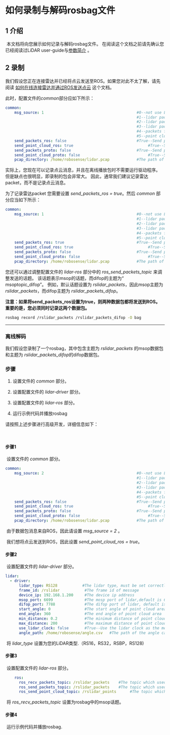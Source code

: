 # 如何录制与解码rosbag文件



## 1 介绍

​	本文档将向您展示如何记录与解码rosbag文件。 在阅读这个文档之前请先确认您已经阅读过LiDAR user-guide与[参数简介](doc/intro/parameter_intro.md) 。



## 2 录制

我们假设您正在连接雷达并已经将点云发送至ROS。如果您对此不太了解，请先阅读 [如何在线连接雷达并通过ROS发送点云](doc/howto/how_to_online_send_point_cloud_ros.md) 这个文档。

此时，配置文件的*common*部分应如下所示：

```yaml
common:
    msg_source: 1                                         #0--not use Lidar
                                                          #1--lidar packet message come from online lidar
                                                          #2--lidar packet message come from ROS
                                                          #3--lidar packet message come from Pcap bag
                                                          #4--packets from Protobuf-UDP
                                                          #5--point cloud from Protobuf-UDP
    send_packets_ros: false                               #True--Send packet through ROS(Used to record packet)
    send_point_cloud_ros: true                                 #True--Send point cloud through ROS
    send_packets_proto: false                             #True--Send packets through Protobuf-UDP
    send_point_cloud_proto: false                              #True--Send point cloud through Protobuf-UDP
    pcap_directory: /home/robosense/lidar.pcap            #The path of pcap file
```

实际上，您现在可以记录点云消息，并且在离线播放包时不需要运行驱动程序。 但是缺点也很明显，即录制的包会非常大。 因此，通常我们建议记录雷达packet，而不是记录点云消息。

为了记录雷达packet 您需要设置 *send_packets_ros = true*。然后 *common* 部分应当如下所示： 

```yaml
common:
    msg_source: 1                                         #0--not use Lidar
                                                          #1--lidar packet message come from online lidar
                                                          #2--lidar packet message come from ROS
                                                          #3--lidar packet message come from Pcap bag
                                                          #4--packets from Protobuf-UDP
                                                          #5--point cloud from Protobuf-UDP
    send_packets_ros: true                                #True--Send packet through ROS(Used to record packet)
    send_point_cloud_ros: true                                 #True--Send point cloud through ROS
    send_packets_proto: false                             #True--Send packets through Protobuf-UDP
    send_point_cloud_proto: false                              #True--Send point cloud through Protobuf-UDP
    pcap_directory: /home/robosense/lidar.pcap            #The path of pcap file
```

您还可以通过调整配置文件的 *lidar-ros* 部分中的 *ros_send_packets_topic* 来调整发送的话题。 该话题表示msop的话题，而difop的主题为“ msoptopic_difop”。 例如，默认话题设置为 *rslidar_packets*，因此msop主题为 *rslidar_packets*，而difop主题为 *rslidar_packets_difop*。

**注意：如果将send_packets_ros设置为true，则两种数据包都将发送到ROS。 重要的是，您必须同时记录这两个数据包。**

```sh
rosbag record /rslidar_packets /rslidar_packets_difop -O bag
```





---

### 离线解码

我们假设您录制了一个rosbag，其中包含主题为 *rslidar_packets* 的msop数据包和主题为 *rslidar_packets_difop*的difop数据包。



### 步骤

1. 设置文件的 *common* 部分。

2. 设置配置文件的 *lidar-driver* 部分。

3. 设置配置文件的 *lidar-ros* 部分。

4. 运行示例代码并播放rosbag



请按照上述步骤进行高级开发，详细信息如下：

​	

#### 步骤1

​    设置文件的 *common* 部分。

```yaml
common:
    msg_source: 2                                         #0--not use Lidar
                                                          #1--lidar packet message come from online lidar
                                                          #2--lidar packet message come from ROS
                                                          #3--lidar packet message come from Pcap bag
                                                          #4--packets from Protobuf-UDP
                                                          #5--point cloud from Protobuf-UDP
    send_packets_ros: false                               #True--Send packet through ROS(Used to record packet)
    send_point_cloud_ros: true                                 #True--Send point cloud through ROS
    send_packets_proto: false                             #True--Send packets through Protobuf-UDP
    send_point_cloud_proto: false                              #True--Send point cloud through Protobuf-UDP
    pcap_directory: /home/robosense/lidar.pcap            #The path of pcap file
```

​	由于数据包消息来自ROS，因此请设置 *msg_source = 2* 。

​	我们想将点云发送到ROS，因此设置 *send_point_cloud_ros = true*。

#### 步骤2

​	设置配置文件的 *lidar-driver* 部分。

```yaml
lidar:
  - driver:
      lidar_type: RS128           #The lidar type, must be set correctly
      frame_id: /rslidar           #The frame id of message
      device_ip: 192.168.1.200     #The device ip address
      msop_port: 6699              #The mosp port of lidar,default is 6699
      difop_port: 7788             #The difop port of lidar, default is 7788
      start_angle: 0               #The start angle of point cloud area
      end_angle: 360               #The end angle of point cloud area
      min_distance: 0.2            #The minimum distance of point cloud area
      max_distance: 200            #The maximum distance of point cloud area
      use_lidar_clock: false       #True--Use the lidar clock as the message timestamp;False-- Use the system clock as the time stamp  
      angle_path: /home/robosense/angle.csv   #The path of the angle calibration file. For latest version lidars, there is no need to use this file.
```

​	将 *lidar_type* 设置为您的LiDAR类型.（RS16，RS32，RSBP，RS128)

#### 步骤3

​	设置配置文件的 *lidar-ros* 部分。

```yaml
    ros:
      ros_recv_packets_topic: /rslidar_packets    #The topic which used to reveice lidar packets from ROS
      ros_send_packets_topic: /rslidar_packets    #The topic which used to send lidar packets through ROS
      ros_send_point_cloud_topic: /rslidar_points      #The topic which used to send point cloud through ROS
```

​	将 *ros_recv_packets_topic* 设置为rosbag中的msop话题。

#### 步骤4

​	运行示例代码并播放rosbag.



 